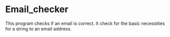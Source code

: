 # Email_checker
This program checks if an email is correct. It check for the basic necessities for a string to an email address.
